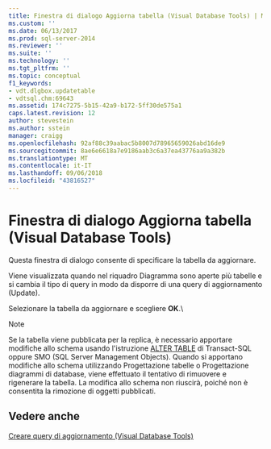 ```yaml
---
title: Finestra di dialogo Aggiorna tabella (Visual Database Tools) | Microsoft Docs
ms.custom: ''
ms.date: 06/13/2017
ms.prod: sql-server-2014
ms.reviewer: ''
ms.suite: ''
ms.technology: ''
ms.tgt_pltfrm: ''
ms.topic: conceptual
f1_keywords:
- vdt.dlgbox.updatetable
- vdtsql.chm:69643
ms.assetid: 174c7275-5b15-42a9-b172-5ff30de575a1
caps.latest.revision: 12
author: stevestein
ms.author: sstein
manager: craigg
ms.openlocfilehash: 92af88c39aabac5b8007d78965659026abd16de9
ms.sourcegitcommit: 8ae6e6618a7e9186aab3c6a37ea43776aa9a382b
ms.translationtype: MT
ms.contentlocale: it-IT
ms.lasthandoff: 09/06/2018
ms.locfileid: "43816527"
---
```

# <a name="update-table-dialog-box-visual-database-tools"></a>Finestra di dialogo Aggiorna tabella (Visual Database Tools)
  Questa finestra di dialogo consente di specificare la tabella da aggiornare.  
  
 Viene visualizzata quando nel riquadro Diagramma sono aperte più tabelle e si cambia il tipo di query in modo da disporre di una query di aggiornamento (Update).  
  
 Selezionare la tabella da aggiornare e scegliere **OK**.\  
  
> [!NOTE]  
>  Se la tabella viene pubblicata per la replica, è necessario apportare modifiche allo schema usando l'istruzione [ALTER TABLE](/sql/t-sql/statements/alter-table-transact-sql) di Transact-SQL oppure SMO (SQL Server Management Objects). Quando si apportano modifiche allo schema utilizzando Progettazione tabelle o Progettazione diagrammi di database, viene effettuato il tentativo di rimuovere e rigenerare la tabella. La modifica allo schema non riuscirà, poiché non è consentita la rimozione di oggetti pubblicati.  
  
## <a name="see-also"></a>Vedere anche  
 [Creare query di aggiornamento &#40;Visual Database Tools&#41;](visual-database-tools.md)  
  
  
